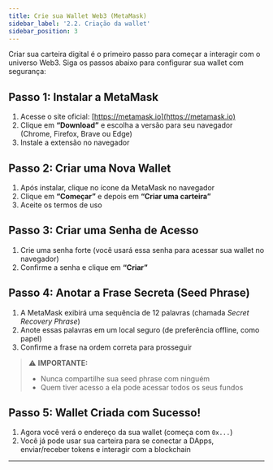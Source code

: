 ```yaml
---
title: Crie sua Wallet Web3 (MetaMask)
sidebar_label: '2.2. Criação da wallet'
sidebar_position: 3
---
```


Criar sua carteira digital é o primeiro passo para começar a interagir com o universo Web3. Siga os passos abaixo para configurar sua wallet com segurança:

## Passo 1: Instalar a MetaMask

1. Acesse o site oficial: [https://metamask.io](https://metamask.io)  
2. Clique em **“Download”** e escolha a versão para seu navegador (Chrome, Firefox, Brave ou Edge)  
3. Instale a extensão no navegador

## Passo 2: Criar uma Nova Wallet

1. Após instalar, clique no ícone da MetaMask no navegador  
2. Clique em **“Começar”** e depois em **“Criar uma carteira”**  
3. Aceite os termos de uso

## Passo 3: Criar uma Senha de Acesso

1. Crie uma senha forte (você usará essa senha para acessar sua wallet no navegador)  
2. Confirme a senha e clique em **“Criar”**

## Passo 4: Anotar a Frase Secreta (Seed Phrase)

1. A MetaMask exibirá uma sequência de 12 palavras (chamada *Secret Recovery Phrase*)  
2. Anote essas palavras em um local seguro (de preferência offline, como papel)  
3. Confirme a frase na ordem correta para prosseguir

> ⚠️ **IMPORTANTE:**  
> - Nunca compartilhe sua seed phrase com ninguém  
> - Quem tiver acesso a ela pode acessar todos os seus fundos

## Passo 5: Wallet Criada com Sucesso!

1. Agora você verá o endereço da sua wallet (começa com `0x...`)  
2. Você já pode usar sua carteira para se conectar a DApps, enviar/receber tokens e interagir com a blockchain

---
